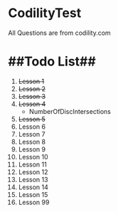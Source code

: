 # CodilityTest

All Questions are from codility.com

##Todo List##
===========

1. ~~Lesson 1~~
2. ~~Lesson 2~~
3. ~~Lesson 3~~
4. ~~Lesson 4~~
	*	NumberOfDiscIntersections
5. ~~Lesson 5~~
6. Lesson 6
7. Lesson 7
8. Lesson 8
9. Lesson 9
10. Lesson 10
11. Lesson 11
12. Lesson 12
13. Lesson 13
14. Lesson 14
15. Lesson 15
16. Lesson 99

